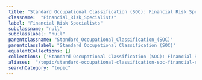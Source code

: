 ```yaml
--- 
 title: "Standard Occupational Classification (SOC): Financial Risk Specialists" 
 classname:  "Financial_Risk_Specialists" 
 label: "Financial Risk Specialists" 
 subclassname: "null" 
 subclasslabel: "null" 
 parentclassname: "Standard_Occupational_Classification_(SOC)" 
 parentclasslabel: "Standard Occupational Classification (SOC)" 
 equalentCollections: [] 
 collections: ['Standard Occupational Classification (SOC): Financial Risk Specialists']
 aliases:  "/topic/standard-occupational-classification-soc-financial-risk-specialists"  
 searchCategory: "topic" 
---
```


